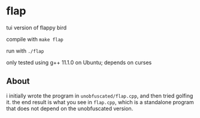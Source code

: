 # flap

tui version of flappy bird

compile with `make flap`

run with `./flap`

only tested using g++ 11.1.0 on Ubuntu; depends on curses

## About

i initially wrote the program in `unobfuscated/flap.cpp`, and then tried
golfing it. the end result is what you see in `flap.cpp`, which is
a standalone program that does not depend on the unobfuscated version.
